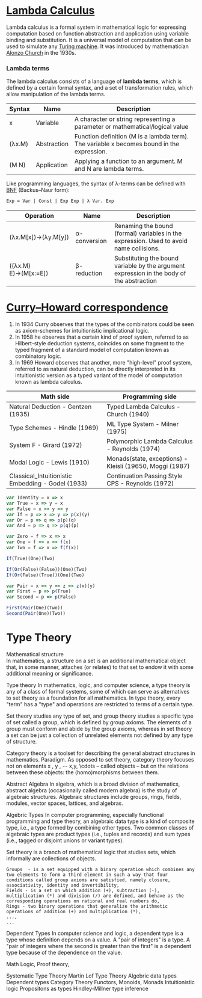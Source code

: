 # [Lambda Calculus](https://en.wikipedia.org/wiki/Lambda_calculus)

Lambda calculus is a formal system in mathematical logic for expressing computation based on function abstraction and application 
using variable binding and substitution. 
It is a universal model of computation that can be used to simulate any [Turing machine](https://en.wikipedia.org/wiki/Turing_machine).
It was introduced by mathematician [Alonzo Church](https://en.wikipedia.org/wiki/Alonzo_Church) in the 1930s.

### Lambda terms

The lambda calculus consists of a language of **lambda terms**, which is defined by a certain formal syntax, 
and a set of transformation rules, which allow manipulation of the lambda terms.

Syntax |	Name	| Description
--- | --- | ---
x	| Variable	| A character or string representing a parameter or mathematical/logical value
(λx.M)	| Abstraction	| Function definition (M is a lambda term). The variable x becomes bound in the expression.
(M N) |	Application	| Applying a function to an argument. M and N are lambda terms.

Like programming languages, the syntax of λ-terms can be defined with [BNF](https://en.wikipedia.org/wiki/Backus%E2%80%93Naur_form) (Backus–Naur form):
```fsharp
Exp = Var | Const | Exp Exp | λ Var. Exp
```

Operation	| Name	| Description
--- | --- | ---
(λx.M[x])→(λy.M[y]) | α-conversion | Renaming the bound (formal) variables in the expression. Used to avoid name collisions.
((λx.M) E)→(M[x:=E]) | β-reduction	| Substituting the bound variable by the argument expression in the body of the abstraction

# [Curry–Howard correspondence](https://en.wikipedia.org/wiki/Curry%E2%80%93Howard_correspondence)

1. In 1934 Curry observes that the types of the combinators could be seen as axiom-schemes for intuitionistic implicational logic.
2. In 1958 he observes that a certain kind of proof system, referred to as Hilbert-style deduction systems, coincides on some fragment to the typed fragment of a standard model of computation known as combinatory logic.
3. In 1969 Howard observes that another, more "high-level" proof system, referred to as natural deduction, can be directly interpreted in its intuitionistic version as a typed variant of the model of computation known as lambda calculus.

Math side	| Programming side	
--- | --- 
Natural Deduction - Gentzen (1935) | Typed Lambda Calculus - Church (1940)
Type Schemes - Hindle (1969) | ML Type System - Milner (1975)
System F - Girard (1972) | Polymorphic Lambda Calculus - Reynolds (1974)
Modal Logic - Lewis (1910) | Monads(state, exceptions) - Kleisli (19650, Moggi (1987)
Classical_Intuitionistic Embedding - Godel (1933) | Continuation Passing Style CPS - Reynolds (1972)

```javascript
var Identity = x => x
var True = x => y = x
var False = x => y => y
var If = p => x => y => p(x)(y)
var Or = p => q => p(p)(q)
var And = p => q => p(q)(p)

var Zero = f => x => x
var One = f => x => f(x)
var Two = f => x => f(f(x))

If(True)(One)(Two)

If(Or(False)(False))(One)(Two)
If(Or(False)(True))(One)(Two)

var Pair = x => y => z => z(x)(y)
var First = p => p(True)
var Second = p => p(False)

First(Pair(One)(Two))
Second(Pair(One)(Two))
```

# Type Theory

Mathematical structure    
    In mathematics, a structure on a set is an additional mathematical object that, in some manner, attaches (or relates) to that set to endow it with some additional meaning or significance.

Type theory
    In mathematics, logic, and computer science, a type theory is any of a class of formal systems, some of which can serve as alternatives to set theory as a foundation for all mathematics. In type theory, every "term" has a "type" and operations are restricted to terms of a certain type.

Set theory studies any type of set, and group theory studies a specific type of set called a group, which is defined by group axioms. The elements of a group must conform and abide by the group axioms, whereas in set theory a set can be just a collection of unrelated elements not defined by any type of structure.

Category theory is a toolset for describing the general abstract structures in mathematics. Paradigm. As opposed to set theory, category theory focuses not on elements x , y , ⋯ x,y, \cdots – called objects – but on the relations between these objects: the (homo)morphisms between them.

Abstract Algebra
   In algebra, which is a broad division of mathematics, abstract algebra (occasionally called modern algebra) is the study of algebraic structures. Algebraic structures include groups, rings, fields, modules, vector spaces, lattices, and algebras. 

Algebric Types 
    In computer programming, especially functional programming and type theory, an algebraic data type is a kind of composite type, i.e., a type formed by combining other types.
    Two common classes of algebraic types are product types (i.e., tuples and records) and sum types (i.e., tagged or disjoint unions or variant types).

Set theory is a branch of mathematical logic that studies sets, which informally are collections of objects.

    Groups  - is a set equipped with a binary operation which combines any two elements to form a third element in such a way that four conditions called group axioms are satisfied, namely closure, associativity, identity and invertibility,  
    Fields - is a set on which addition (+), subtraction (-), multiplication (*) and division (/) are defined, and behave as the corresponding operations on rational and real numbers do,
    Rings - two binary operations that generalize the arithmetic operations of addition (+) and multiplication (*),
    ...,
    ...

Dependent Types
    In computer science and logic, a dependent type is a type whose definition depends on a value. A "pair of integers" is a type. A "pair of integers where the second is greater than the first" is a dependent type because of the dependence on the value. 

Math Logic, Proof theory, 

Systematic Type Theory
Martin Lof Type Theory
   Algebric data types
   Dependent types
Category Theory
   Functors, Monoids, Monads
Intuitionistic logic
   Propositons as types
Hindley-Millner type inference



